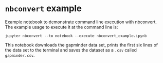 # `nbconvert` example
Example notebook to demonstrate command line execution with nbconvert. The example usage to execute it at the command line is:

```
jupyter nbconvert --to notebook --execute nbconvert_example.ipynb
```

This notebook downloads the gapminder data set, prints the first six lines of the data set to the terminal and saves the dataset as a `.csv` called `gapminder.csv`. 
